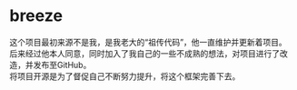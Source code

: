 # breeze
这个项目最初来源不是我，是我老大的“祖传代码”，他一直维护并更新着项目。<br>
后来经过他本人同意，同时加入了我自己的一些不成熟的想法，对项目进行了改造，并发布至GitHub。<br>
将项目开源是为了督促自己不断努力提升，将这个框架完善下去。<br>
